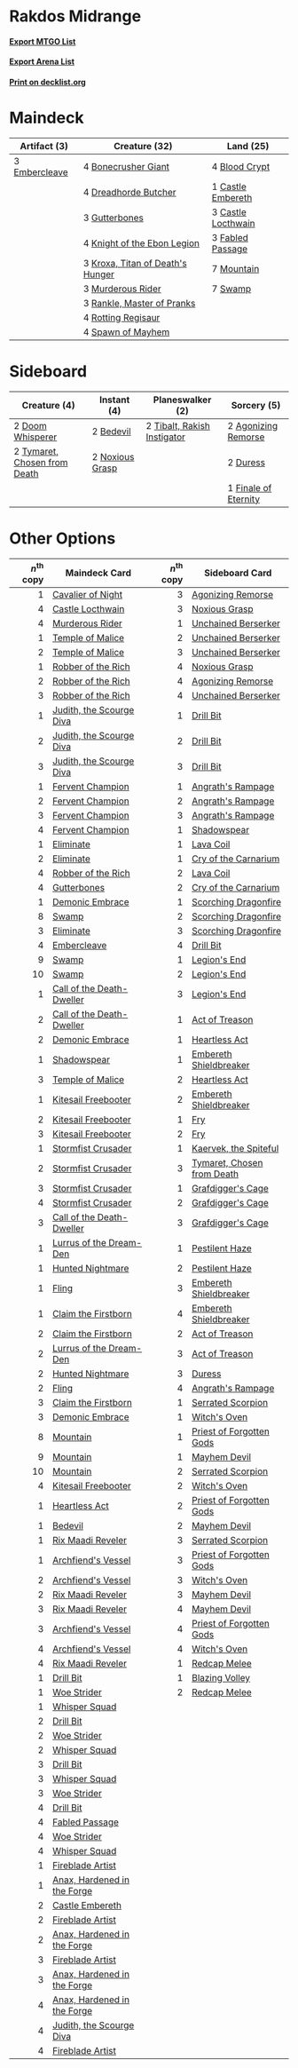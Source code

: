 # Rakdos Midrange

#### [Export MTGO List](../collection/Rakdos%20Midrange/Rakdos%20Midrange.txt)
#### [Export Arena List](../collection/Rakdos%20Midrange/Rakdos%20Midrange_arena.txt)
#### [Print on decklist.org](http://decklist.org/?deckmain=4%09Blood%20Crypt%0A4%09Bonecrusher%20Giant%0A1%09Castle%20Embereth%0A3%09Castle%20Locthwain%0A4%09Dreadhorde%20Butcher%0A3%09Embercleave%0A3%09Fabled%20Passage%0A3%09Gutterbones%0A4%09Knight%20of%20the%20Ebon%20Legion%0A3%09Kroxa,%20Titan%20of%20Death's%20Hunger%0A7%09Mountain%0A3%09Murderous%20Rider%0A3%09Rankle,%20Master%20of%20Pranks%0A4%09Rotting%20Regisaur%0A4%09Spawn%20of%20Mayhem%0A7%09Swamp&deckside=2%09Agonizing%20Remorse%0A2%09Bedevil%0A2%09Doom%20Whisperer%0A2%09Duress%0A1%09Finale%20of%20Eternity%0A2%09Noxious%20Grasp%0A2%09Tibalt,%20Rakish%20Instigator%0A2%09Tymaret,%20Chosen%20from%20Death)
# Maindeck

|                                      Artifact (3)                                      |                                               Creature (32)                                               |                                          Land (25)                                          |
|----------------------------------------------------------------------------------------|-----------------------------------------------------------------------------------------------------------|---------------------------------------------------------------------------------------------|
|3 [Embercleave](http://gatherer.wizards.com/Pages/Card/Details.aspx?multiverseid=473082)|4 [Bonecrusher Giant](http://gatherer.wizards.com/Pages/Card/Details.aspx?multiverseid=473077)             |4 [Blood Crypt](http://gatherer.wizards.com/Pages/Card/Details.aspx?multiverseid=97102)      |
|                                                                                        |4 [Dreadhorde Butcher](http://gatherer.wizards.com/Pages/Card/Details.aspx?multiverseid=461121)            |1 [Castle Embereth](http://gatherer.wizards.com/Pages/Card/Details.aspx?multiverseid=473201) |
|                                                                                        |3 [Gutterbones](http://gatherer.wizards.com/Pages/Card/Details.aspx?multiverseid=457220)                   |3 [Castle Locthwain](http://gatherer.wizards.com/Pages/Card/Details.aspx?multiverseid=473203)|
|                                                                                        |4 [Knight of the Ebon Legion](http://gatherer.wizards.com/Pages/Card/Details.aspx?multiverseid=466859)     |3 [Fabled Passage](http://gatherer.wizards.com/Pages/Card/Details.aspx?multiverseid=473206)  |
|                                                                                        |3 [Kroxa, Titan of Death's Hunger](http://gatherer.wizards.com/Pages/Card/Details.aspx?multiverseid=476472)|7 [Mountain](http://gatherer.wizards.com/Pages/Card/Details.aspx?multiverseid=439859)        |
|                                                                                        |3 [Murderous Rider](http://gatherer.wizards.com/Pages/Card/Details.aspx?multiverseid=473059)               |7 [Swamp](http://gatherer.wizards.com/Pages/Card/Details.aspx?multiverseid=439858)           |
|                                                                                        |3 [Rankle, Master of Pranks](http://gatherer.wizards.com/Pages/Card/Details.aspx?multiverseid=473063)      |                                                                                             |
|                                                                                        |4 [Rotting Regisaur](http://gatherer.wizards.com/Pages/Card/Details.aspx?multiverseid=466865)              |                                                                                             |
|                                                                                        |4 [Spawn of Mayhem](http://gatherer.wizards.com/Pages/Card/Details.aspx?multiverseid=457229)               |                                                                                             |


# Sideboard

|                                             Creature (4)                                              |                                       Instant (4)                                        |                                           Planeswalker (2)                                           |                                          Sorcery (5)                                          |
|-------------------------------------------------------------------------------------------------------|------------------------------------------------------------------------------------------|------------------------------------------------------------------------------------------------------|-----------------------------------------------------------------------------------------------|
|2 [Doom Whisperer](http://gatherer.wizards.com/Pages/Card/Details.aspx?multiverseid=452819)            |2 [Bedevil](http://gatherer.wizards.com/Pages/Card/Details.aspx?multiverseid=457301)      |2 [Tibalt, Rakish Instigator](http://gatherer.wizards.com/Pages/Card/Details.aspx?multiverseid=461073)|2 [Agonizing Remorse](http://gatherer.wizards.com/Pages/Card/Details.aspx?multiverseid=476334) |
|2 [Tymaret, Chosen from Death](http://gatherer.wizards.com/Pages/Card/Details.aspx?multiverseid=476370)|2 [Noxious Grasp](http://gatherer.wizards.com/Pages/Card/Details.aspx?multiverseid=466864)|                                                                                                      |2 [Duress](http://gatherer.wizards.com/Pages/Card/Details.aspx?multiverseid=14557)             |
|                                                                                                       |                                                                                          |                                                                                                      |1 [Finale of Eternity](http://gatherer.wizards.com/Pages/Card/Details.aspx?multiverseid=461018)|


# Other Options

|*n*<sup>th</sup> copy|                                            Maindeck Card                                             |*n*<sup>th</sup> copy|                                           Sideboard Card                                            |
|--------------------:|------------------------------------------------------------------------------------------------------|--------------------:|-----------------------------------------------------------------------------------------------------|
|                    1|[Cavalier of Night](http://gatherer.wizards.com/Pages/Card/Details.aspx?multiverseid=466848)          |                    3|[Agonizing Remorse](http://gatherer.wizards.com/Pages/Card/Details.aspx?multiverseid=476334)         |
|                    4|[Castle Locthwain](http://gatherer.wizards.com/Pages/Card/Details.aspx?multiverseid=473203)           |                    3|[Noxious Grasp](http://gatherer.wizards.com/Pages/Card/Details.aspx?multiverseid=466864)             |
|                    4|[Murderous Rider](http://gatherer.wizards.com/Pages/Card/Details.aspx?multiverseid=473059)            |                    1|[Unchained Berserker](http://gatherer.wizards.com/Pages/Card/Details.aspx?multiverseid=466918)       |
|                    1|[Temple of Malice](http://gatherer.wizards.com/Pages/Card/Details.aspx?multiverseid=378536)           |                    2|[Unchained Berserker](http://gatherer.wizards.com/Pages/Card/Details.aspx?multiverseid=466918)       |
|                    2|[Temple of Malice](http://gatherer.wizards.com/Pages/Card/Details.aspx?multiverseid=378536)           |                    3|[Unchained Berserker](http://gatherer.wizards.com/Pages/Card/Details.aspx?multiverseid=466918)       |
|                    1|[Robber of the Rich](http://gatherer.wizards.com/Pages/Card/Details.aspx?multiverseid=473100)         |                    4|[Noxious Grasp](http://gatherer.wizards.com/Pages/Card/Details.aspx?multiverseid=466864)             |
|                    2|[Robber of the Rich](http://gatherer.wizards.com/Pages/Card/Details.aspx?multiverseid=473100)         |                    4|[Agonizing Remorse](http://gatherer.wizards.com/Pages/Card/Details.aspx?multiverseid=476334)         |
|                    3|[Robber of the Rich](http://gatherer.wizards.com/Pages/Card/Details.aspx?multiverseid=473100)         |                    4|[Unchained Berserker](http://gatherer.wizards.com/Pages/Card/Details.aspx?multiverseid=466918)       |
|                    1|[Judith, the Scourge Diva](http://gatherer.wizards.com/Pages/Card/Details.aspx?multiverseid=457329)   |                    1|[Drill Bit](http://gatherer.wizards.com/Pages/Card/Details.aspx?multiverseid=457217)                 |
|                    2|[Judith, the Scourge Diva](http://gatherer.wizards.com/Pages/Card/Details.aspx?multiverseid=457329)   |                    2|[Drill Bit](http://gatherer.wizards.com/Pages/Card/Details.aspx?multiverseid=457217)                 |
|                    3|[Judith, the Scourge Diva](http://gatherer.wizards.com/Pages/Card/Details.aspx?multiverseid=457329)   |                    3|[Drill Bit](http://gatherer.wizards.com/Pages/Card/Details.aspx?multiverseid=457217)                 |
|                    1|[Fervent Champion](http://gatherer.wizards.com/Pages/Card/Details.aspx?multiverseid=473086)           |                    1|[Angrath's Rampage](http://gatherer.wizards.com/Pages/Card/Details.aspx?multiverseid=461112)         |
|                    2|[Fervent Champion](http://gatherer.wizards.com/Pages/Card/Details.aspx?multiverseid=473086)           |                    2|[Angrath's Rampage](http://gatherer.wizards.com/Pages/Card/Details.aspx?multiverseid=461112)         |
|                    3|[Fervent Champion](http://gatherer.wizards.com/Pages/Card/Details.aspx?multiverseid=473086)           |                    3|[Angrath's Rampage](http://gatherer.wizards.com/Pages/Card/Details.aspx?multiverseid=461112)         |
|                    4|[Fervent Champion](http://gatherer.wizards.com/Pages/Card/Details.aspx?multiverseid=473086)           |                    1|[Shadowspear](http://gatherer.wizards.com/Pages/Card/Details.aspx?multiverseid=476487)               |
|                    1|[Eliminate](http://gatherer.wizards.com/Pages/Card/Details.aspx?multiverseid=485420)                  |                    1|[Lava Coil](http://gatherer.wizards.com/Pages/Card/Details.aspx?multiverseid=452858)                 |
|                    2|[Eliminate](http://gatherer.wizards.com/Pages/Card/Details.aspx?multiverseid=485420)                  |                    1|[Cry of the Carnarium](http://gatherer.wizards.com/Pages/Card/Details.aspx?multiverseid=457214)      |
|                    4|[Robber of the Rich](http://gatherer.wizards.com/Pages/Card/Details.aspx?multiverseid=473100)         |                    2|[Lava Coil](http://gatherer.wizards.com/Pages/Card/Details.aspx?multiverseid=452858)                 |
|                    4|[Gutterbones](http://gatherer.wizards.com/Pages/Card/Details.aspx?multiverseid=457220)                |                    2|[Cry of the Carnarium](http://gatherer.wizards.com/Pages/Card/Details.aspx?multiverseid=457214)      |
|                    1|[Demonic Embrace](http://gatherer.wizards.com/Pages/Card/Details.aspx?multiverseid=488255)            |                    1|[Scorching Dragonfire](http://gatherer.wizards.com/Pages/Card/Details.aspx?multiverseid=473101)      |
|                    8|[Swamp](http://gatherer.wizards.com/Pages/Card/Details.aspx?multiverseid=439858)                      |                    2|[Scorching Dragonfire](http://gatherer.wizards.com/Pages/Card/Details.aspx?multiverseid=473101)      |
|                    3|[Eliminate](http://gatherer.wizards.com/Pages/Card/Details.aspx?multiverseid=485420)                  |                    3|[Scorching Dragonfire](http://gatherer.wizards.com/Pages/Card/Details.aspx?multiverseid=473101)      |
|                    4|[Embercleave](http://gatherer.wizards.com/Pages/Card/Details.aspx?multiverseid=473082)                |                    4|[Drill Bit](http://gatherer.wizards.com/Pages/Card/Details.aspx?multiverseid=457217)                 |
|                    9|[Swamp](http://gatherer.wizards.com/Pages/Card/Details.aspx?multiverseid=439858)                      |                    1|[Legion's End](http://gatherer.wizards.com/Pages/Card/Details.aspx?multiverseid=466860)              |
|                   10|[Swamp](http://gatherer.wizards.com/Pages/Card/Details.aspx?multiverseid=439858)                      |                    2|[Legion's End](http://gatherer.wizards.com/Pages/Card/Details.aspx?multiverseid=466860)              |
|                    1|[Call of the Death-Dweller](http://gatherer.wizards.com/Pages/Card/Details.aspx?multiverseid=479598)  |                    3|[Legion's End](http://gatherer.wizards.com/Pages/Card/Details.aspx?multiverseid=466860)              |
|                    2|[Call of the Death-Dweller](http://gatherer.wizards.com/Pages/Card/Details.aspx?multiverseid=479598)  |                    1|[Act of Treason](http://gatherer.wizards.com/Pages/Card/Details.aspx?multiverseid=442107)            |
|                    2|[Demonic Embrace](http://gatherer.wizards.com/Pages/Card/Details.aspx?multiverseid=488255)            |                    1|[Heartless Act](http://gatherer.wizards.com/Pages/Card/Details.aspx?multiverseid=479611)             |
|                    1|[Shadowspear](http://gatherer.wizards.com/Pages/Card/Details.aspx?multiverseid=476487)                |                    1|[Embereth Shieldbreaker](http://gatherer.wizards.com/Pages/Card/Details.aspx?multiverseid=473084)    |
|                    3|[Temple of Malice](http://gatherer.wizards.com/Pages/Card/Details.aspx?multiverseid=378536)           |                    2|[Heartless Act](http://gatherer.wizards.com/Pages/Card/Details.aspx?multiverseid=479611)             |
|                    1|[Kitesail Freebooter](http://gatherer.wizards.com/Pages/Card/Details.aspx?multiverseid=435264)        |                    2|[Embereth Shieldbreaker](http://gatherer.wizards.com/Pages/Card/Details.aspx?multiverseid=473084)    |
|                    2|[Kitesail Freebooter](http://gatherer.wizards.com/Pages/Card/Details.aspx?multiverseid=435264)        |                    1|[Fry](http://gatherer.wizards.com/Pages/Card/Details.aspx?multiverseid=466894)                       |
|                    3|[Kitesail Freebooter](http://gatherer.wizards.com/Pages/Card/Details.aspx?multiverseid=435264)        |                    2|[Fry](http://gatherer.wizards.com/Pages/Card/Details.aspx?multiverseid=466894)                       |
|                    1|[Stormfist Crusader](http://gatherer.wizards.com/Pages/Card/Details.aspx?multiverseid=473165)         |                    1|[Kaervek, the Spiteful](http://gatherer.wizards.com/Pages/Card/Details.aspx?multiverseid=485429)     |
|                    2|[Stormfist Crusader](http://gatherer.wizards.com/Pages/Card/Details.aspx?multiverseid=473165)         |                    3|[Tymaret, Chosen from Death](http://gatherer.wizards.com/Pages/Card/Details.aspx?multiverseid=476370)|
|                    3|[Stormfist Crusader](http://gatherer.wizards.com/Pages/Card/Details.aspx?multiverseid=473165)         |                    1|[Grafdigger's Cage](http://gatherer.wizards.com/Pages/Card/Details.aspx?multiverseid=278452)         |
|                    4|[Stormfist Crusader](http://gatherer.wizards.com/Pages/Card/Details.aspx?multiverseid=473165)         |                    2|[Grafdigger's Cage](http://gatherer.wizards.com/Pages/Card/Details.aspx?multiverseid=278452)         |
|                    3|[Call of the Death-Dweller](http://gatherer.wizards.com/Pages/Card/Details.aspx?multiverseid=479598)  |                    3|[Grafdigger's Cage](http://gatherer.wizards.com/Pages/Card/Details.aspx?multiverseid=278452)         |
|                    1|[Lurrus of the Dream-Den](http://gatherer.wizards.com/Pages/Card/Details.aspx?multiverseid=479746)    |                    1|[Pestilent Haze](http://gatherer.wizards.com/Pages/Card/Details.aspx?multiverseid=485441)            |
|                    1|[Hunted Nightmare](http://gatherer.wizards.com/Pages/Card/Details.aspx?multiverseid=479612)           |                    2|[Pestilent Haze](http://gatherer.wizards.com/Pages/Card/Details.aspx?multiverseid=485441)            |
|                    1|[Fling](http://gatherer.wizards.com/Pages/Card/Details.aspx?multiverseid=426834)                      |                    3|[Embereth Shieldbreaker](http://gatherer.wizards.com/Pages/Card/Details.aspx?multiverseid=473084)    |
|                    1|[Claim the Firstborn](http://gatherer.wizards.com/Pages/Card/Details.aspx?multiverseid=473080)        |                    4|[Embereth Shieldbreaker](http://gatherer.wizards.com/Pages/Card/Details.aspx?multiverseid=473084)    |
|                    2|[Claim the Firstborn](http://gatherer.wizards.com/Pages/Card/Details.aspx?multiverseid=473080)        |                    2|[Act of Treason](http://gatherer.wizards.com/Pages/Card/Details.aspx?multiverseid=442107)            |
|                    2|[Lurrus of the Dream-Den](http://gatherer.wizards.com/Pages/Card/Details.aspx?multiverseid=479746)    |                    3|[Act of Treason](http://gatherer.wizards.com/Pages/Card/Details.aspx?multiverseid=442107)            |
|                    2|[Hunted Nightmare](http://gatherer.wizards.com/Pages/Card/Details.aspx?multiverseid=479612)           |                    3|[Duress](http://gatherer.wizards.com/Pages/Card/Details.aspx?multiverseid=14557)                     |
|                    2|[Fling](http://gatherer.wizards.com/Pages/Card/Details.aspx?multiverseid=426834)                      |                    4|[Angrath's Rampage](http://gatherer.wizards.com/Pages/Card/Details.aspx?multiverseid=461112)         |
|                    3|[Claim the Firstborn](http://gatherer.wizards.com/Pages/Card/Details.aspx?multiverseid=473080)        |                    1|[Serrated Scorpion](http://gatherer.wizards.com/Pages/Card/Details.aspx?multiverseid=479619)         |
|                    3|[Demonic Embrace](http://gatherer.wizards.com/Pages/Card/Details.aspx?multiverseid=488255)            |                    1|[Witch's Oven](http://gatherer.wizards.com/Pages/Card/Details.aspx?multiverseid=473199)              |
|                    8|[Mountain](http://gatherer.wizards.com/Pages/Card/Details.aspx?multiverseid=439859)                   |                    1|[Priest of Forgotten Gods](http://gatherer.wizards.com/Pages/Card/Details.aspx?multiverseid=457227)  |
|                    9|[Mountain](http://gatherer.wizards.com/Pages/Card/Details.aspx?multiverseid=439859)                   |                    1|[Mayhem Devil](http://gatherer.wizards.com/Pages/Card/Details.aspx?multiverseid=461131)              |
|                   10|[Mountain](http://gatherer.wizards.com/Pages/Card/Details.aspx?multiverseid=439859)                   |                    2|[Serrated Scorpion](http://gatherer.wizards.com/Pages/Card/Details.aspx?multiverseid=479619)         |
|                    4|[Kitesail Freebooter](http://gatherer.wizards.com/Pages/Card/Details.aspx?multiverseid=435264)        |                    2|[Witch's Oven](http://gatherer.wizards.com/Pages/Card/Details.aspx?multiverseid=473199)              |
|                    1|[Heartless Act](http://gatherer.wizards.com/Pages/Card/Details.aspx?multiverseid=479611)              |                    2|[Priest of Forgotten Gods](http://gatherer.wizards.com/Pages/Card/Details.aspx?multiverseid=457227)  |
|                    1|[Bedevil](http://gatherer.wizards.com/Pages/Card/Details.aspx?multiverseid=457301)                    |                    2|[Mayhem Devil](http://gatherer.wizards.com/Pages/Card/Details.aspx?multiverseid=461131)              |
|                    1|[Rix Maadi Reveler](http://gatherer.wizards.com/Pages/Card/Details.aspx?multiverseid=457253)          |                    3|[Serrated Scorpion](http://gatherer.wizards.com/Pages/Card/Details.aspx?multiverseid=479619)         |
|                    1|[Archfiend's Vessel](http://gatherer.wizards.com/Pages/Card/Details.aspx?multiverseid=485411)         |                    3|[Priest of Forgotten Gods](http://gatherer.wizards.com/Pages/Card/Details.aspx?multiverseid=457227)  |
|                    2|[Archfiend's Vessel](http://gatherer.wizards.com/Pages/Card/Details.aspx?multiverseid=485411)         |                    3|[Witch's Oven](http://gatherer.wizards.com/Pages/Card/Details.aspx?multiverseid=473199)              |
|                    2|[Rix Maadi Reveler](http://gatherer.wizards.com/Pages/Card/Details.aspx?multiverseid=457253)          |                    3|[Mayhem Devil](http://gatherer.wizards.com/Pages/Card/Details.aspx?multiverseid=461131)              |
|                    3|[Rix Maadi Reveler](http://gatherer.wizards.com/Pages/Card/Details.aspx?multiverseid=457253)          |                    4|[Mayhem Devil](http://gatherer.wizards.com/Pages/Card/Details.aspx?multiverseid=461131)              |
|                    3|[Archfiend's Vessel](http://gatherer.wizards.com/Pages/Card/Details.aspx?multiverseid=485411)         |                    4|[Priest of Forgotten Gods](http://gatherer.wizards.com/Pages/Card/Details.aspx?multiverseid=457227)  |
|                    4|[Archfiend's Vessel](http://gatherer.wizards.com/Pages/Card/Details.aspx?multiverseid=485411)         |                    4|[Witch's Oven](http://gatherer.wizards.com/Pages/Card/Details.aspx?multiverseid=473199)              |
|                    4|[Rix Maadi Reveler](http://gatherer.wizards.com/Pages/Card/Details.aspx?multiverseid=457253)          |                    1|[Redcap Melee](http://gatherer.wizards.com/Pages/Card/Details.aspx?multiverseid=473097)              |
|                    1|[Drill Bit](http://gatherer.wizards.com/Pages/Card/Details.aspx?multiverseid=457217)                  |                    1|[Blazing Volley](http://gatherer.wizards.com/Pages/Card/Details.aspx?multiverseid=426821)            |
|                    1|[Woe Strider](http://gatherer.wizards.com/Pages/Card/Details.aspx?multiverseid=476374)                |                    2|[Redcap Melee](http://gatherer.wizards.com/Pages/Card/Details.aspx?multiverseid=473097)              |
|                    1|[Whisper Squad](http://gatherer.wizards.com/Pages/Card/Details.aspx?multiverseid=479625)              |                     |                                                                                                     |
|                    2|[Drill Bit](http://gatherer.wizards.com/Pages/Card/Details.aspx?multiverseid=457217)                  |                     |                                                                                                     |
|                    2|[Woe Strider](http://gatherer.wizards.com/Pages/Card/Details.aspx?multiverseid=476374)                |                     |                                                                                                     |
|                    2|[Whisper Squad](http://gatherer.wizards.com/Pages/Card/Details.aspx?multiverseid=479625)              |                     |                                                                                                     |
|                    3|[Drill Bit](http://gatherer.wizards.com/Pages/Card/Details.aspx?multiverseid=457217)                  |                     |                                                                                                     |
|                    3|[Whisper Squad](http://gatherer.wizards.com/Pages/Card/Details.aspx?multiverseid=479625)              |                     |                                                                                                     |
|                    3|[Woe Strider](http://gatherer.wizards.com/Pages/Card/Details.aspx?multiverseid=476374)                |                     |                                                                                                     |
|                    4|[Drill Bit](http://gatherer.wizards.com/Pages/Card/Details.aspx?multiverseid=457217)                  |                     |                                                                                                     |
|                    4|[Fabled Passage](http://gatherer.wizards.com/Pages/Card/Details.aspx?multiverseid=473206)             |                     |                                                                                                     |
|                    4|[Woe Strider](http://gatherer.wizards.com/Pages/Card/Details.aspx?multiverseid=476374)                |                     |                                                                                                     |
|                    4|[Whisper Squad](http://gatherer.wizards.com/Pages/Card/Details.aspx?multiverseid=479625)              |                     |                                                                                                     |
|                    1|[Fireblade Artist](http://gatherer.wizards.com/Pages/Card/Details.aspx?multiverseid=457316)           |                     |                                                                                                     |
|                    1|[Anax, Hardened in the Forge](http://gatherer.wizards.com/Pages/Card/Details.aspx?multiverseid=476376)|                     |                                                                                                     |
|                    2|[Castle Embereth](http://gatherer.wizards.com/Pages/Card/Details.aspx?multiverseid=473201)            |                     |                                                                                                     |
|                    2|[Fireblade Artist](http://gatherer.wizards.com/Pages/Card/Details.aspx?multiverseid=457316)           |                     |                                                                                                     |
|                    2|[Anax, Hardened in the Forge](http://gatherer.wizards.com/Pages/Card/Details.aspx?multiverseid=476376)|                     |                                                                                                     |
|                    3|[Fireblade Artist](http://gatherer.wizards.com/Pages/Card/Details.aspx?multiverseid=457316)           |                     |                                                                                                     |
|                    3|[Anax, Hardened in the Forge](http://gatherer.wizards.com/Pages/Card/Details.aspx?multiverseid=476376)|                     |                                                                                                     |
|                    4|[Anax, Hardened in the Forge](http://gatherer.wizards.com/Pages/Card/Details.aspx?multiverseid=476376)|                     |                                                                                                     |
|                    4|[Judith, the Scourge Diva](http://gatherer.wizards.com/Pages/Card/Details.aspx?multiverseid=457329)   |                     |                                                                                                     |
|                    4|[Fireblade Artist](http://gatherer.wizards.com/Pages/Card/Details.aspx?multiverseid=457316)           |                     |                                                                                                     |

